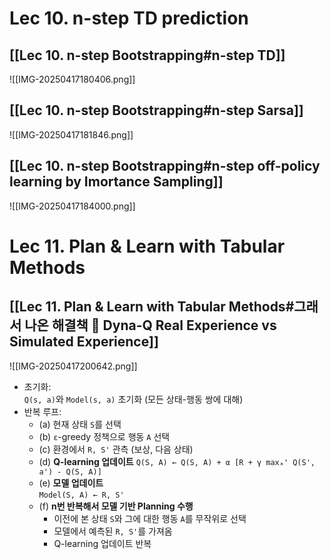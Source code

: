 # Lec 10. n-step TD prediction
## [[Lec 10. n-step Bootstrapping#n-step TD]]
![[IMG-20250417180406.png]]

## [[Lec 10. n-step Bootstrapping#n-step Sarsa]]
![[IMG-20250417181846.png]]

## [[Lec 10. n-step Bootstrapping#n-step off-policy learning by Imortance Sampling]]
![[IMG-20250417184000.png]]


# Lec 11. Plan & Learn with Tabular Methods

## [[Lec 11. Plan & Learn with Tabular Methods#그래서 나온 해결책 📌 Dyna-Q Real Experience vs Simulated Experience]]
![[IMG-20250417200642.png]]
- 초기화:  
    `Q(s, a)`와 `Model(s, a)` 초기화 (모든 상태-행동 쌍에 대해)
- 반복 루프:
    - (a) 현재 상태 `S`를 선택
    - (b) `ε`-greedy 정책으로 행동 `A` 선택
    - (c) 환경에서 `R, S'` 관측 (보상, 다음 상태)
    - (d) **Q-learning 업데이트**
        `Q(S, A) ← Q(S, A) + α [R + γ maxₐ' Q(S', a') - Q(S, A)]`
    - (e) **모델 업데이트**  
        `Model(S, A) ← R, S'`
    - (f) **n번 반복해서 모델 기반 Planning 수행**
        - 이전에 본 상태 `S`와 그에 대한 행동 `A`를 무작위로 선택
        - 모델에서 예측된 `R, S'`를 가져옴
        - Q-learning 업데이트 반복
